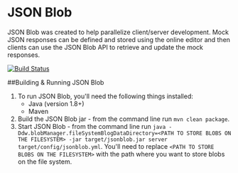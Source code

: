 JSON Blob
========

JSON Blob was created to help parallelize client/server development. Mock JSON responses can be defined and stored using the online editor and then clients can use the JSON Blob API to retrieve and update the mock responses.

[![Build Status](https://travis-ci.org/tburch/jsonblob.svg?branch=master)](https://travis-ci.org/tburch/jsonblob)

##Building & Running JSON Blob
1. To run JSON Blob, you'll need the following things installed:
   - Java (version 1.8+)
   - Maven
1. Build the JSON Blob jar - from the command line run `mvn clean package`.
1. Start JSON Blob - from the command line run `java -Ddw.blobManager.fileSystemBlogDataDirectory=<PATH TO STORE BLOBS ON THE FILESYSTEM> -jar target/jsonblob.jar server target/config/jsonblob.yml`. You'll need to replace `<PATH TO STORE BLOBS ON THE FILESYSTEM>` with the path where you want to store blobs on the file system.
